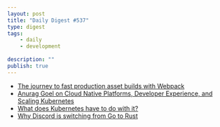 ```yaml
---
layout: post
title: "Daily Digest #537"
type: digest
tags: 
    - daily
    - development
    
description: ""
publish: true
---
```



- [The journey to fast production asset builds with Webpack](https://codeascraft.com/2020/02/03/production-webpack-builds/)
- [Anurag Goel on Cloud Native Platforms, Developer Experience, and Scaling Kubernetes](https://www.infoq.com/podcasts/cloud-native-scaling-kubernetes/)
- [What does Kubernetes have to do with it?](https://about.gitlab.com/blog/2020/02/05/kubernetes-and-multicloud/)
- [Why Discord is switching from Go to Rust](https://blog.discordapp.com/why-discord-is-switching-from-go-to-rust-a190bbca2b1f)
